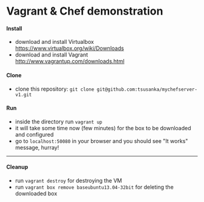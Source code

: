 Vagrant & Chef demonstration
===============

#### Install

- download and install Virtualbox https://www.virtualbox.org/wiki/Downloads
- download and install Vagrant http://www.vagrantup.com/downloads.html

#### Clone

- clone this repository: `git clone git@github.com:tsusanka/mychefserver-v1.git`

#### Run

- inside the directory run `vagrant up`
- it will take some time now (few minutes) for the box to be downloaded and configured
- go to `localhost:50080` in your browser and you should see "It works" message, hurray!

-------------

#### Cleanup

- run `vagrant destroy` for destroying the VM
- run `vagrant box remove baseubuntu13.04-32bit` for deleting the downloaded box
